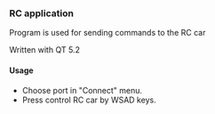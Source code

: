 ### RC application

Program is used for sending commands to the RC car

Written with QT 5.2

#### Usage
- Choose port in "Connect" menu.
- Press control RC car by WSAD keys.
